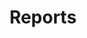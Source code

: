 ---
layout: reports
title: "Reports"
description: "Discover Greece Through Data"
lang: "en"
permalink: /en/reports/
---